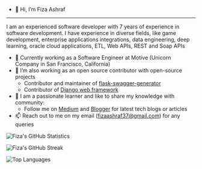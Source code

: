 - 👋 Hi, I’m Fiza Ashraf
---
I am an experienced software developer with 7 years of experience in software development. I have experience in diverse fields, like game development, enterprise applications integrations, data engineering, deep learning, oracle cloud applications, ETL, Web APIs, REST and Soap APIs
- 👀 Currently working as a Software Engineer at Motive (Unicorn Company in San Francisco, California)
- 💞️ I’m also working as an open source contributor with open-source projects
     - Contributor and maintainer of [flask-swagger-generator](https://github.com/coding-kitties/flask-swagger-generator)
     - Contributor of [Django web framework](https://github.com/django/django)
- 💬 I am a passionate learner and like to share my knowledge with community: 
     - Follow me on [Medium](https://medium.com/@fizaashraf37) and [Blogger](https://blogsbyfiza.blogspot.com/) for latest tech blogs or articles
- 📫 Reach out to me on my email (fizaashraf37@gmail.com) for any queries

<!---
![Fiza's GitHub Statistics](https://github-readme-stats.vercel.app/api?username=fizaashraf37&show_icons=true)

![Fiza's GitHub Streak](https://github-readme-streak-stats.herokuapp.com/?user=fizaashraf37)

![Top Languages](https://github-readme-stats.vercel.app/api/top-langs/?username=fizaashraf37) 
--->

![Fiza's GitHub Statistics](https://github-readme-stats-aieysasoe-fiza-ashrafs-projects.vercel.app/api?username=fizaashraf37&show_icons=true&count_private=true&include_all_commits=true&hide=contribs)

![Fiza's GitHub Streak](https://github-readme-stats-aieysasoe-fiza-ashrafs-projects.vercel.app/api?user=fizaashraf37&count_private=true)

![Top Languages](https://github-readme-stats-aieysasoe-fiza-ashrafs-projects.vercel.app/api/top-langs/?username=fizaashraf37&count_private=true)



<!---
fizaashraf37/fizaashraf37 is a ✨ special ✨ repository because its `README.md` (this file) appears on your GitHub profile.
You can click the Preview link to take a look at your changes.
--->



